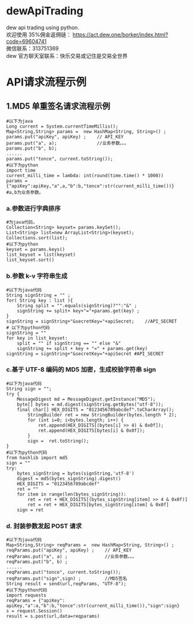 # dewApiTrading

dew api trading using python.<br>
欢迎使用 35%佣金返佣链：
https://act.dew.one/borker/index.html?code=69604741<br>
微信联系：313751369<br>
dew 官方聊天室联系：快乐交易或记住是交易全世界

# API请求流程示例
## 1.MD5 单重签名请求流程示例
    #以下为java
    Long current = System.currentTimeMillis();
    Map<String,String> params =  new HashMap<String, String>() ;
    params.put("apiKey", apiKey) ;    // API_KEY
    params.put("a", a);               //业务参数。。。
    params.put("b", b);
    ......
    params.put("tonce", current.toString());
    #以下为python
    import time
    current_milli_time = lambda: int(round(time.time() * 1000))
    params = {"apiKey":apiKey,"a",a,"b":b,"tonce":str(current_milli_time())}
    #a,b为业务参数。

### a.参数进行字典排序

    #为java代码，
    Collection<String> keyset= params.keySet();
    List<String> list=new ArrayList<String>(keyset);
    Collections.sort(list);
    #以下为python
    keyset = params.keys()
    list_keyset = list(keyset)
    list_keyset.sort()

### b.参数 k-v 字符串生成

    #以下为java代码
    String signString = "" ;
    for( String key : list ){
        String split = "".equals(signString)?"":"&" ;
        signString += split+ key+"="+params.get(key) ;
    }
    signString = signString+"&secretKey="+apiSecret;    //API_SECRET
    # 以下为python代码
    signString = ""
    for key in list_keyset:
        split = "" if signString == "" else "&"
        signString += split + key + "=" + params.get(key)
    signString = signString+"&secretKey="+apiSecret #API_SECRET

### c.基于 UTF-8 编码的 MD5 加密，生成校验字符串 sign

    #以下为java代码
    String sign = "";
    try {
        MessageDigest md = MessageDigest.getInstance("MD5");
        byte[] bytes = md.digest(signString.getBytes("utf-8"));
        final char[] HEX_DIGITS = "0123456789abcdef".toCharArray();
            StringBuilder ret = new StringBuilder(bytes.length * 2);
            for (int i=0; i<bytes.length; i++) {
    	        ret.append(HEX_DIGITS[(bytes[i] >> 4) & 0x0f]);
    	        ret.append(HEX_DIGITS[bytes[i] & 0x0f]);
            }
            sign =  ret.toString();
    }
    #以下为python代码
    from hashlib import md5
    sign = ""
    try:
        bytes_signString = bytes(signString,'utf-8')
        digest = md5(bytes_signString).digest()
        HEX_DIGITS = "0123456789abcdef"
        ret = ""
        for item in range(len(bytes_signString)):
            ret = ret + HEX_DIGITS[(bytes_signString[item] >> 4 & 0x0f)]
            ret = ret + HEX_DIGITS[bytes_signString[item] & 0x0f]
        sign = ret

### d. 封装参数发起 POST 请求

    #以下为java代码
    Map<String,String> reqParams =  new HashMap<String, String>() ;
    reqParams.put("apiKey", apiKey) ;    // API_KEY
    reqParams.put("a", a) ;              //业务参数。。。
    reqParams.put("b", b) ;
    ......
    reqParams.put("tonce", current.toString());
    reqParams.put("sign",sign) ;         //MD5签名
    String result = send(url,reqParams, "UTF-8");
    #以下为python代码
    import requests
    reqParams = {"apiKey": apiKey,"a":a,"b":b,"tonce":str(current_milli_time()),"sign":sign}
    s = request.Session()
    result = s.post(url,data=reqparams)


    
